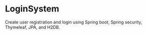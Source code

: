 # LoginSystem
Create user registration and login using Spring boot, Spring security, Thymeleaf, JPA, and H2DB.

